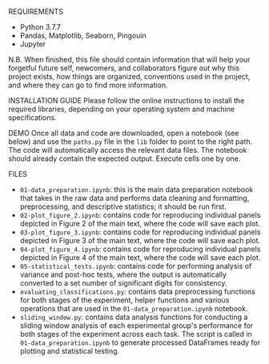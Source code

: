 REQUIREMENTS
- Python 3.7.7
- Pandas, Matplotlib, Seaborn, Pingouin 
- Jupyter

N.B. When finished, this file should contain information that will help your forgetful future self, newcomers, and collaborators figure out why this project exists, how things are organized, conventions used in the project, and where they can go to find more information.

INSTALLATION GUIDE
Please follow the online instructions to install the required libraries, depending on your operating system and machine specifications. 

DEMO
Once all data and code are downloaded, open a notebook (see below) and use the `paths.py` file in the `lib` folder to point to the right path. The code will automatically access the relevant data files. The notebook should already contain the expected output. Execute cells one by one. 

FILES 
* `01-data_preparation.ipynb`: this is the main data preparation notebook that takes in the raw data and performs data cleaning and formatting, preprocessing, and descriptive statistics; it should be run first. 
* `02-plot_figure_2.ipynb`: contains code for reproducing individual panels depicted in Figure 2 of the main text, where the code will save each plot. 
* `03-plot_figure_3.ipynb`: contains code for reproducing individual panels depicted in Figure 3 of the main text, where the code will save each plot. 
* `04-plot_figure_4.ipynb`: contains code for reproducing individual panels depicted in Figure 4 of the main text, where the code will save each plot. 
* `05-statistical_tests.ipynb`: contains code for performing analysis of variance and post-hoc tests, where the output is automatically converted to a set number of significant digits for consistency. 
* `evaluating_classifications.py`: contains data preprocessing functions for both stages of the experiment, helper functions and various operations that are used in the `01-data_preparation.ipynb` notebook. 
* `sliding_window.py`: contains data analysis functions for conducting a sliding window analysis of each experimental group's performance for both stages of the experiment across each task. The script is called in `01-data_preparation.ipynb` to generate processed DataFrames ready for plotting and statistical testing. 
